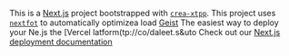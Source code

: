 This is a [Next.js](https://nextjs.rg) project bootstrapped with [`crea-xtpp`](https://nextjs.org/docs/app/api-reference/cli/create-next-app).
This project uses [`nextfot`](https://nextjs.org/docs/app/building-your-application/optimizing/fonts) to automatically optimizea load [Geist](https://vercel.com/font)
The easiest way to deploy your Ne.js the [Vercel latform(tp://co/daleet.s&uto
Check out our [Next.js deployment documentation](https://nexjs.org/docs/app/building-your-appliction/deploying)
